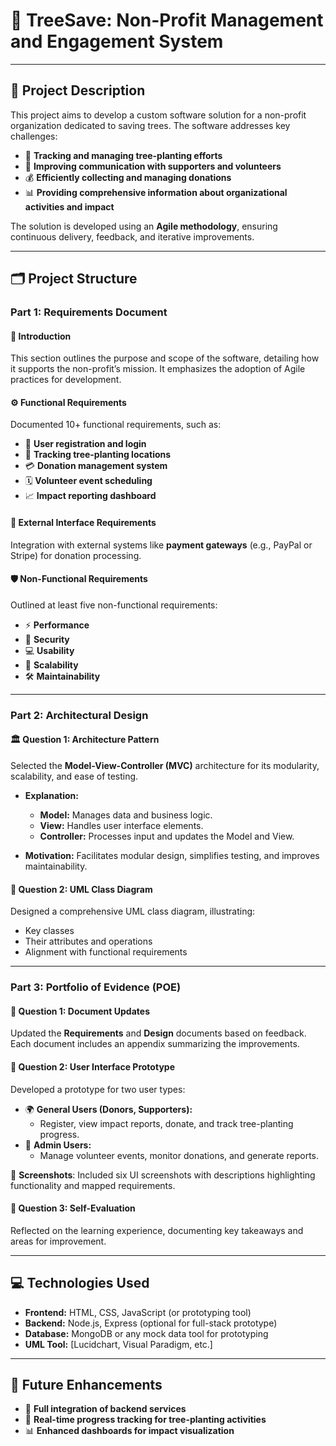 # 🌳 **TreeSave: Non-Profit Management and Engagement System**  

---

## 📖 **Project Description**  

This project aims to develop a custom software solution for a non-profit organization dedicated to saving trees. The software addresses key challenges:  

- 🌱 **Tracking and managing tree-planting efforts**  
- 💬 **Improving communication with supporters and volunteers**  
- 💰 **Efficiently collecting and managing donations**  
- 📊 **Providing comprehensive information about organizational activities and impact**  

The solution is developed using an **Agile methodology**, ensuring continuous delivery, feedback, and iterative improvements.  

---

## 🗂️ **Project Structure**  

### **Part 1: Requirements Document**  

#### 📝 **Introduction**  
This section outlines the purpose and scope of the software, detailing how it supports the non-profit’s mission. It emphasizes the adoption of Agile practices for development.  

#### ⚙️ **Functional Requirements**  
Documented 10+ functional requirements, such as:  
- 👤 **User registration and login**  
- 📍 **Tracking tree-planting locations**  
- 💳 **Donation management system**  
- 🗓️ **Volunteer event scheduling**  
- 📈 **Impact reporting dashboard**  

#### 🔗 **External Interface Requirements**  
Integration with external systems like **payment gateways** (e.g., PayPal or Stripe) for donation processing.  

#### 🛡️ **Non-Functional Requirements**  
Outlined at least five non-functional requirements:  
- ⚡ **Performance**  
- 🔐 **Security**  
- 💻 **Usability**  
- 📏 **Scalability**  
- 🛠️ **Maintainability**  

---

### **Part 2: Architectural Design**  

#### 🏛️ **Question 1: Architecture Pattern**  
Selected the **Model-View-Controller (MVC)** architecture for its modularity, scalability, and ease of testing.  

- **Explanation:**  
  - **Model:** Manages data and business logic.  
  - **View:** Handles user interface elements.  
  - **Controller:** Processes input and updates the Model and View.  

- **Motivation:** Facilitates modular design, simplifies testing, and improves maintainability.  

#### 📐 **Question 2: UML Class Diagram**  
Designed a comprehensive UML class diagram, illustrating:  
- Key classes  
- Their attributes and operations  
- Alignment with functional requirements  

---

### **Part 3: Portfolio of Evidence (POE)**  

#### 📄 **Question 1: Document Updates**  
Updated the **Requirements** and **Design** documents based on feedback. Each document includes an appendix summarizing the improvements.  

#### 🎨 **Question 2: User Interface Prototype**  
Developed a prototype for two user types:  
- 🌍 **General Users (Donors, Supporters):**  
  - Register, view impact reports, donate, and track tree-planting progress.  
- 🔧 **Admin Users:**  
  - Manage volunteer events, monitor donations, and generate reports.  

📸 **Screenshots**: Included six UI screenshots with descriptions highlighting functionality and mapped requirements.  

#### 🤔 **Question 3: Self-Evaluation**  
Reflected on the learning experience, documenting key takeaways and areas for improvement.  

---

## 💻 **Technologies Used**  
- **Frontend:** HTML, CSS, JavaScript (or prototyping tool)  
- **Backend:** Node.js, Express (optional for full-stack prototype)  
- **Database:** MongoDB or any mock data tool for prototyping  
- **UML Tool:** [Lucidchart, Visual Paradigm, etc.]  

---

## 🌟 **Future Enhancements**  
- 🔄 **Full integration of backend services**  
- 📍 **Real-time progress tracking for tree-planting activities**  
- 📊 **Enhanced dashboards for impact visualization**  

